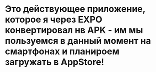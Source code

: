 # Это действующее приложение, которое я через EXPO конвертировал нв APK - им мы пользуемся в данный момент на смартфонах и планироем загружать в AppStore!